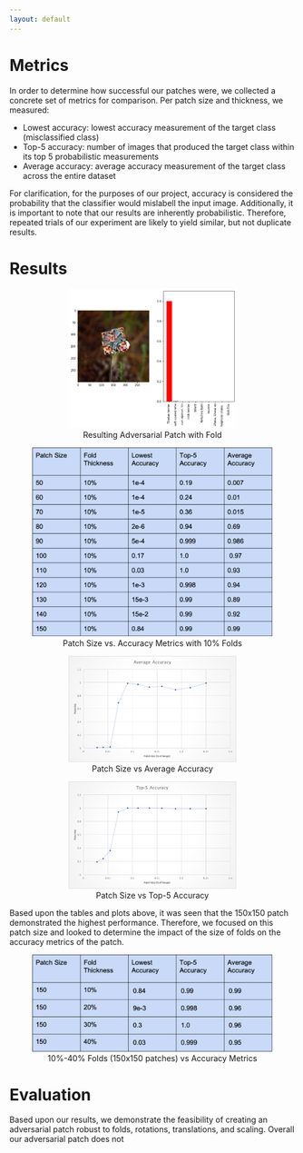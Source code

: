 ```yaml
---
layout: default
---
```

# Metrics
In order to determine how successful our patches were, we collected a concrete set of metrics for comparison. Per patch size and thickness, we measured:
- Lowest accuracy: lowest accuracy measurement of the target class (misclassified class)
- Top-5 accuracy: number of images that produced the target class within its top 5 probabilistic measurements
- Average accuracy: average accuracy measurement of the target class across the entire dataset

For clarification, for the purposes of our project, accuracy is considered the probability that the classifier would mislabell the input image. Additionally, it is important to note that our results are inherently probabilistic. Therefore, repeated trials of our experiment are likely to yield similar, but not duplicate results. 

# Results
<html>
  <body><p>
  <center><figure>
    <img src="images/result_adv.png" style = "max-width:70%">
    <center><figcaption>Resulting Adversarial Patch with Fold</figcaption></center>
    </figure></center></p>
  </body>
</html>

<html>
  <body><p>
  <center><figure>
    <img src="images/table1.png" style = "max-width:100%">
    <center><figcaption>Patch Size vs. Accuracy Metrics with 10% Folds</figcaption></center>
    </figure></center></p>
  </body>
</html>

<html>
  <body><p>
  <center><figure>
    <img src="images/avg_acc.png" style = "max-width:70%">
    <center><figcaption>Patch Size vs Average Accuracy</figcaption></center>
    </figure></center></p>
  </body>
</html>

<html>
  <body><p>
  <center><figure>
    <img src="images/top_acc.png" style = "max-width:70%">
    <center><figcaption>Patch Size vs Top-5 Accuracy</figcaption></center>
    </figure></center></p>
  </body>
</html>

Based upon the tables and plots above, it was seen that the 150x150 patch demonstrated the highest performance. Therefore, we focused on this patch size and looked to determine the impact of the size of folds on the accuracy metrics of the patch.

<html>
  <body><p>
  <center><figure>
    <img src="images/table2.png" style = "max-width:100%">
    <center><figcaption>10%-40% Folds (150x150 patches) vs Accuracy Metrics</figcaption></center>
    </figure></center></p>
  </body>
</html>


# Evaluation
Based upon our results, we demonstrate the feasibility of creating an adversarial patch robust to folds, rotations, translations, and scaling. Overall our adversarial patch does not 
